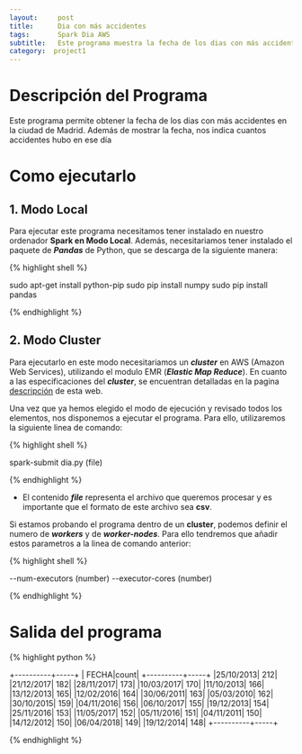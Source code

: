 ```yaml
---
layout:     post
title:      Dia con más accidentes
tags: 		Spark Dia AWS
subtitle:  	Este programa muestra la fecha de los dias con más accidentes
category:  project1
---
```

<!-- Start Writing Below in Markdown -->

# Descripción del Programa
Este programa permite obtener la fecha de los dias con más accidentes en la ciudad de Madrid. Además de mostrar la fecha, nos indica cuantos accidentes hubo en ese día
# Como ejecutarlo

## 1. Modo Local
Para ejecutar este programa necesitamos tener instalado en nuestro ordenador **Spark en Modo Local**. Además, necesitariamos tener instalado el paquete de ***Pandas*** de Python, que se descarga de la siguiente manera:

{% highlight shell %}

sudo apt-get install python-pip
sudo pip install numpy
sudo pip install pandas

{% endhighlight %}

## 2. Modo Cluster
Para ejecutarlo en este modo necesitariamos un ***cluster*** en AWS (Amazon Web Services), utilizando el modulo EMR (***Elastic Map Reduce***). En cuanto a las especificaciones del ***cluster***, se encuentran detalladas en la pagina [descripción][1] de esta web.



Una vez que ya hemos elegido el modo de ejecución y revisado todos los elementos, nos disponemos a ejecutar el programa. Para ello, utilizaremos la siguiente linea de comando: 

{% highlight shell %}

spark-submit dia.py (file)

{% endhighlight %}

- El contenido ***file*** representa el archivo que queremos procesar y es importante que el formato de este archivo sea **csv**.


Si estamos probando el programa dentro de un **cluster**, podemos definir el numero de ***workers*** y de ***worker-nodes***. Para ello tendremos que añadir estos parametros a la linea de comando anterior:

{% highlight shell %}

--num-executors (number) --executor-cores (number)

{% endhighlight %}


# Salida del programa

{% highlight python %}

+----------+-----+
|     FECHA|count|
+----------+-----+
|25/10/2013|  212|
|21/12/2017|  182|
|28/11/2017|  173|
|10/03/2017|  170|
|11/10/2013|  166|
|13/12/2013|  165|
|12/02/2016|  164|
|30/06/2011|  163|
|05/03/2010|  162|
|30/10/2015|  159|
|04/11/2016|  156|
|06/10/2017|  155|
|19/12/2013|  154|
|25/11/2016|  153|
|11/05/2017|  152|
|05/11/2016|  151|
|04/11/2011|  150|
|14/12/2012|  150|
|06/04/2018|  149|
|19/12/2014|  148|
+----------+-----+

{% endhighlight %}

[1]:https://artuyero.github.io/Cloud_BigData_UCM//about/